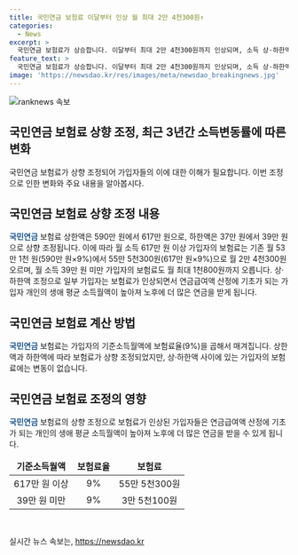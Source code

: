 ```yaml
---
title: 국민연금 보험료 이달부터 인상 월 최대 2만 4천300원↑
categories:
  - News
excerpt: >
  국민연금 보험료가 상승합니다. 이달부터 최대 2만 4천300원까지 인상되며, 소득 상·하한액도 조정됩니다. 상한액은 590만 원에서 617만 원, 하한액은 37만 원에서 39만 원으로 상향 조정됩니다. 이에 따라 보험료가 조정되어 월 최대 2만 4천300원까지 증가하게 됩니다. 그러나 가입자의 산정된 연금급여액은 높아져 노후에 더 많은 연금을 받을 수 있습니다. 
feature_text: >
  국민연금 보험료가 상승합니다. 이달부터 최대 2만 4천300원까지 인상되며, 소득 상·하한액도 조정됩니다. 상한액은 590만 원에서 617만 원, 하한액은 37만 원에서 39만 원으로 상향 조정됩니다. 이에 따라 보험료가 조정되어 월 최대 2만 4천300원까지 증가하게 됩니다. 그러나 가입자의 산정된 연금급여액은 높아져 노후에 더 많은 연금을 받을 수 있습니다. 
image: 'https://newsdao.kr/res/images/meta/newsdao_breakingnews.jpg'
---
```


<p><img src="https://newsdao.kr/res/images/meta/newsdao_breakingnews.jpg" alt="ranknews 속보" /></p>

<h2>국민연금 보험료 상향 조정, 최근 3년간 소득변동률에 따른 변화</h2>

<p data-ke-size="size16">국민연금 보험료가 상향 조정되어 가입자들의 이에 대한 이해가 필요합니다. 이번 조정으로 인한 변화와 주요 내용을 알아봅시다.</p>

<h2 data-ke-size="size26">국민연금 보험료 상향 조정 내용</h2>

<p><b><span style="color: #1a5490;">국민연금</span></b> 보험료 상한액은 590만 원에서 617만 원으로, 하한액은 37만 원에서 39만 원으로 상향 조정됩니다. 이에 따라 월 소득 617만 원 이상 가입자의 보험료는 기존 월 53만 1천 원(590만 원×9%)에서 55만 5천300원(617만 원×9%)으로 월 2만 4천300원 오르며, 월 소득 39만 원 미만 가입자의 보험료도 월 최대 1천800원까지 오릅니다. 상·하한액 조정으로 일부 가입자는 보험료가 인상되면서 연금급여액 산정에 기초가 되는 가입자 개인의 생애 평균 소득월액이 높아져 노후에 더 많은 연금을 받게 됩니다.</p>

<h2 data-ke-size="size26">국민연금 보험료 계산 방법</h2>

<p><b><span style="color: #1a5490;">국민연금</span></b> 보험료는 가입자의 기준소득월액에 보험료율(9%)을 곱해서 매겨집니다. 상한액과 하한액에 따라 보험료가 상향 조정되었지만, 상·하한액 사이에 있는 가입자의 보험료에는 변동이 없습니다.</p>

<h2 data-ke-size="size26">국민연금 보험료 조정의 영향</h2>

<p><b><span style="color: #1a5490;">국민연금</span></b> 보험료의 상향 조정으로 보험료가 인상된 가입자들은 연금급여액 산정에 기초가 되는 개인의 생애 평균 소득월액이 높아져 노후에 더 많은 연금을 받을 수 있게 됩니다.</p>

<table>
    <thead>
        <tr>
            <td style="text-align: center; height: 17px;"><b>기준소득월액</b></td>
            <td style="text-align: center; height: 17px;"><b>보험료율</b></td>
            <td style="text-align: center; height: 17px;"><b>보험료</b></td>
        </tr>
    </thead>
    <tbody>
        <tr>
            <td style="text-align: center; height: 17px;">617만 원 이상</td>
            <td style="text-align: center; height: 17px;">9%</td>
            <td style="text-align: center; height: 17px;">55만 5천300원</td>
        </tr>
        <tr>
            <td style="text-align: center; height: 17px;">39만 원 미만</td>
            <td style="text-align: center; height: 17px;">9%</td>
            <td style="text-align: center; height: 17px;">3만 5천100원</td>
        </tr>
    </tbody>
</table>

<p data-ke-size="size16">&nbsp;</p>
실시간 뉴스 속보는, <a href="https://newsdao.kr" rel="dofollow">https://newsdao.kr</a>


